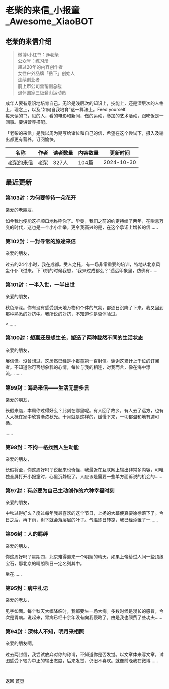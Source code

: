 # 老柴的来信_小报童_Awesome_XiaoBOT

## 老柴的来信介绍
> 微博/小红书：@老柴    
公众号：练习册    
超过20年的内容创作者    
女性户外品牌「岳下」创始人    
连续创业者    
前上市公司营销副总裁    
退休国家三级登山运动员    
    
成年人要有意识地培育自己。无论是浅层次的知识上，技能上，还是深层次的人格上，理念上，以及“如何自我培育”这一算法上。Feed yourself.  
每天读的书，见的人，看的电影和新闻，做的运动，参加的艺术活动，跟吃饭是一回事。要讲营养搭配。    
    
「老柴的来信」是我以周为期写给诸位和自己的信，希望在这个尝试下，摄入及输出都更有营养。订阅愉快。  
  


|名称|作者|读者数量|内容数量|更新时间|
|---|---|---|---|---|
|[老柴的来信](https://xiaobot.net/p/stoney?refer=0b133df9-27dc-423b-8101-639049001c13)|老柴|327人|104篇|2024-10-30|

## 最近更新
### 第103封：为何要等待一朵花开

亲爱的老朋友，

如今我也便能这样顺口地称呼你了。毕竟，我们之前的约定持续了两年，在瞬息万变的时代，这也是一个小小壮举。更令我高兴的是，在这个承诺上增长的信......

### 第102封：一封寻常的旅途来信

亲爱的朋友，

过去的24个小时，我在成都。受人之托，有一场非常重要的培训，特地从北京风尘仆仆飞过来。下飞机的时候我想，“我来过成都么？”遥远印象里，仿佛有......

### 第101封：一半入世，一半出世

亲爱的朋友，

秋色渐深。你有没有感受到天地万物和个体的气氛，都逐日沉降了下来。我又回到那种熟悉的对抗中。我所说的对抗，不知道你是否体验过。

<......

### 第100封：想赢还是想生长，塑造了两种截然不同的生活状态

亲爱的朋友，

展信佳。没曾想过，这居然已经是小报童第一百封信。谢谢这累计上千位的订阅者。不知道你可否想象我的心情，每位与我的相连，对我而言，像在海中漂流，......

### 第99封：海岛来信——生活无需多言

亲爱的朋友，

长假来临，本周你过得好么？此刻在哪里呢。有人回了故乡，有人去了远方，也有人大概在家中欣赏渐浓秋光。十月就是这样的，缓慢下来，一切都温和地有迹可循。

......

### 第98封：不拘一格找到人生动能

亲爱的朋友，

长假将至，你这周好吗？说起来也奇怪，我最近在互联网上输出非常多内容，可唯独全屏打开小报童时，心里沉静极了。人应该是需要一些单方面诉说的机会的......

### 第97封：有必要为自己主动创作的六种幸福时刻

亲爱的朋友，

中秋过得好么？度过每年我最喜欢的这个节日，上扬的大幕便真要徐徐落下了。今日之后，再下雨，树下就会落层层的叶子。气温逐日转凉，我已经添置了一......

### 第96封：人的羁绊

亲爱的朋友，

你这周好吗？星期四，北京难得迎来一个明媚的晴天。如果上帝给过人间一些顶级宝石，那北京的晴朗秋日一定名列其中。

坐在......

### 第95封：病中札记

亲爱的老友，

见字如面。每个秋天大幅降临时，我都要生一场大病。多数时候是漫长的感冒，今次是胃病。说起来，胃病已经十余年没有向我侵略了。由是我也颇费了些功夫......

### 第94封：深林人不知，明月来相照

亲爱的朋友啊，

过去两封信，我尝试放弃对你的称谓，不知道你是否发觉。以文章体来写文章，试图感受下较为中正的输出态度，后来发觉，仍旧不喜欢。就像前晚我在微博......


<a href="https://github.com/Reno9527/awesome-xiaobot" style="color: white; text-decoration: none;">awesome-xiaobot</a>

返回 [首页](../README.md)
